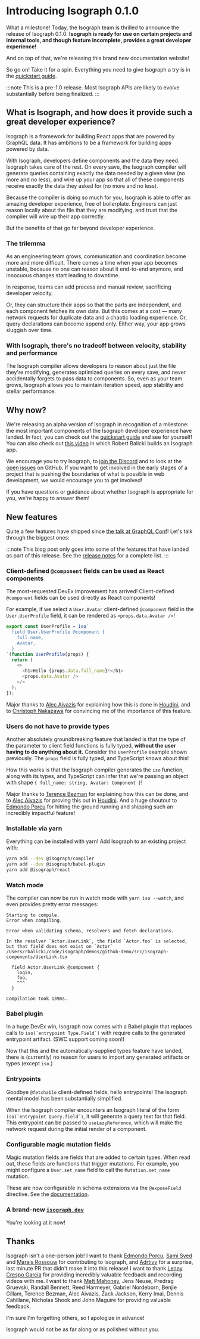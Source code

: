 # Introducing Isograph 0.1.0

What a milestone! Today, the Isograph team is thrilled to announce the release of Isograph 0.1.0. **Isograph is ready for use on certain projects and internal tools, and though feature incomplete, provides a great developer experience!**

And on top of that, we're releasing this brand new documentation website!

So go on! Take it for a spin. Everything you need to give Isograph a try is in the [quickstart guide](/docs/quickstart/).

<!-- truncate -->

:::note
This is a pre-1.0 release. Most Isograph APIs are likely to evolve substantially before being finalized.
:::

## What is Isograph, and how does it provide such a great developer experience?

Isograph is a framework for building React apps that are powered by GraphQL data. It has ambitions to be a framework for building apps powered by data.

With Isograph, developers define components and the data they need. Isograph takes care of the rest. On every save, the Isograph compiler will generate queries containing exactly the data needed by a given view (no more and no less), and wire up your app so that all of these components receive exactly the data they asked for (no more and no less).

Because the compiler is doing so much for you, Isograph is able to offer an amazing developer experience, free of boilerplate. Engineers can just reason locally about the file that they are modifying, and trust that the compiler will wire up their app correctly.

But the benefits of that go far beyond developer experience.

### The trilemma

As an engineering team grows, communication and coordination become more and more difficult. There comes a time when your app becomes unstable, because no one can reason about it end-to-end anymore, and innocuous changes start leading to downtime.

In response, teams can add process and manual review, sacrificing developer velocity.

Or, they can structure their apps so that the parts are independent, and each component fetches its own data. But this comes at a cost — many network requests for duplicate data and a chaotic loading experience. Or, query declarations can become append only. Either way, your app grows sluggish over time.

### With Isograph, there's no tradeoff between velocity, stability and performance

The Isograph compiler allows developers to reason about just the file they're modifying, generates optimized queries on every save, and never accidentally forgets to pass data to components. So, even as your team grows, Isograph allows you to maintain iteration speed, app stability and stellar performance.

## Why now?

We're releasing an alpha version of Isograph in recognition of a milestone: the most important components of the Isograph developer experience have landed. In fact, you can check out the [quickstart guide](/docs/quickstart/) and see for yourself! You can also check out [this video](https://www.youtube.com/watch?v=KgEbkH50GLo) in which Robert Balicki builds an Isograph app.

We encourage you to try Isograph, to [join the Discord](https://discord.gg/kDCcN3EDR6) and to look at the [open issues](https://github.com/isographlabs/isograph/issues) on GitHub. If you want to get involved in the early stages of a project that is pushing the boundaries of what is possible in web development, we would encourage you to get involved!

If you have questions or guidance about whether Isograph is appropriate for you, we're happy to answer them!

## New features

Quite a few features have shipped since [the talk at GraphQL Conf](https://www.youtube.com/watch?v=gO65JJRqjuc)! Let's talk through the biggest ones:

:::note
This blog post only goes into some of the features that have landed as part of this release. See the [release notes](/blog/2024/02/15/release-notes-0.1.0/) for a complete list.
:::

### Client-defined `@component` fields can be used as React components

The most-requested DevEx improvement has arrived! Client-defined `@component` fields can be used directly as React components!

For example, if we select a `User.Avatar` client-defined `@component` field in the `User.UserProfile` field, it can be rendered as `<props.data.Avatar />`!

```js
export const UserProfile = iso`
  field User.UserProfile @component {
    full_name,
    Avatar,
  }
`(function UserProfile(props) {
  return (
    <>
      <h1>Hello {props.data.full_name}!</h1>
      <props.data.Avatar />
    </>
  );
});
```

Major thanks to [Alec Aivazis](https://twitter.com/AlecAivazis) for explaining how this is done in [Houdini](https://houdinigraphql.com/), and to [Christoph Nakazawa](https://twitter.com/cpojer) for convincing me of the importance of this feature.

### Users do not have to provide types

Another absolutely groundbreaking feature that landed is that the type of the parameter to client field functions is fully typed, **without the user having to do anything about it.** Consider the `UserProfile` example shown previously. The `props` field is fully typed, and TypeScript knows about this!

How this works is that the Isograph compiler generates the `iso` function, along with its types, and TypeScript can infer that we're passing an object with shape `{ full_name: string, Avatar: Component }`!

Major thanks to [Terence Bezman](https://twitter.com/b_ez_man) for explaining how this can be done, and to [Alec Aivazis](https://twitter.com/AlecAivazis) for proving this out in [Houdini](https://houdinigraphql.com/). And a huge shoutout to [Edmondo Porcu](https://twitter.com/edmondo_po) for hitting the ground running and shipping such an incredibly impactful feature!

### Installable via yarn

Everything can be installed with yarn! Add Isograph to an existing project with:

```sh
yarn add --dev @isograph/compiler
yarn add --dev @isograph/babel-plugin
yarn add @isograph/react
```

### Watch mode

The compiler can now be run in watch mode with `yarn iso --watch`, and even provides pretty error messages:

```
Starting to compile.
Error when compiling.

Error when validating schema, resolvers and fetch declarations.

In the resolver `Actor.UserLink`, the field `Actor.foo` is selected, but that field does not exist on `Actor`
/Users/rbalicki/code/isograph/demos/github-demo/src/isograph-components/UserLink.tsx

  field Actor.UserLink @component {
    login,
    foo,
    ^^^
  }

Compilation took 139ms.
```

### Babel plugin

In a huge DevEx win, Isograph now comes with a Babel plugin that replaces calls to ``iso(`entrypoint Type.Field`)`` with require calls to the generated entrypoint artifact. (SWC support coming soon!)

Now that this and the automatically-supplied types feature have landed, there is (currently) no reason for users to import any generated artifacts or types (except `iso`.)

### Entrypoints

Goodbye `@fetchable` client-defined fields, hello entrypoints! The Isograph mental model has been substantially simplified.

When the Isograph compiler encounters an Isograph literal of the form ``iso(`entrypoint Query.field`)``, it will generate a query text for that field. This entrypoint can be passed to `useLazyReference`, which will make the network request during the initial render of a component.

### Configurable magic mutation fields

Magic mutation fields are fields that are added to certain types. When read out, these fields are functions that trigger mutations. For example, you might configure a `User.set_name` field to call the `Mutation.set_name` mutation.

These are now configurable in schema extensions via the `@exposeField` directive. See the [documentation](/docs/magic-mutation-fields/).

### A brand-new [`isograph.dev`](https://isograph.dev)

You're looking at it now!

## Thanks

Isograph isn't a one-person job! I want to thank [Edmondo Porcu](https://twitter.com/edmondo_po), [Sami Syed](https://twitter.com/saminoorsyed) and [Marais Rossouw](https://twitter.com/slightlycode) for contributing to Isograph, and [Adrtivv](https://github.com/adrtivv) for a surprise, last minute PR that didn't make it into this release! I want to thank [Lenny Crespo Garcia](https://twitter.com/leogcrespo) for providing incredibly valuable feedback and recording videos with me. I want to thank [Matt Mahoney](https://twitter.com/mahoneymattj), Jens Neuse, Predrag Gruevski, Randall Bennett, Reed Harmeyer, Gabriel Nordeborn, Benjie Gillam, Terence Bezman, Alec Aivazis, Zack Jackson, Kerry Imai, Dennis Cahillane, Nicholas Shook and John Maguire for providing valuable feedback.

I'm sure I'm forgetting others, so I apologize in advance!

Isograph would not be as far along or as polished without you.
